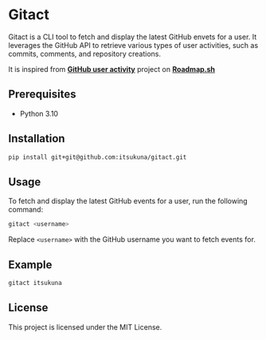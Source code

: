 # Gitact

Gitact is a CLI tool to fetch and display the latest GitHub envets for a user. It leverages the GitHub API to retrieve various types of user activities, such as commits, comments, and repository creations.

It is inspired from **[GitHub user activity](https://roadmap.sh/projects/github-user-activity)** project on **[Roadmap.sh](https://roadmap.sh/)**

## Prerequisites

- Python 3.10

## Installation

```sh
pip install git+git@github.com:itsukuna/gitact.git
```

## Usage

To fetch and display the latest GitHub events for a user, run the following command:

```sh
gitact <username>
```

Replace `<username>` with the GitHub username you want to fetch events for.

## Example

```sh
gitact itsukuna
```

## License

This project is licensed under the MIT License.
